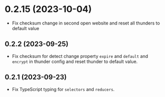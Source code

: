 # 0.2.15 (2023-10-04)

- Fix checksum change in second open website and reset all thunders to default value

## 0.2.2 (2023-09-25)

- Fix checksum for detect change property `expire` and `default` and `encrypt` in thunder config and reset thunder to default value.

## 0.2.1 (2023-09-23)

- Fix TypeScript typing for `selectors` and `reducers`.
